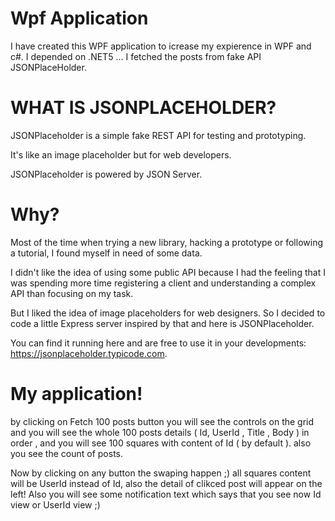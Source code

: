 # Wpf Application

I have created this WPF application to icrease my expierence in WPF and c#. I depended on .NET5 ...
I fetched the posts from fake API JSONPlaceHolder.

# WHAT IS JSONPLACEHOLDER?

JSONPlaceholder is a simple fake REST API for testing and prototyping.

It's like an image placeholder but for web developers.

JSONPlaceholder is powered by JSON Server. 

# Why?
Most of the time when trying a new library, hacking a prototype or following a tutorial, I found myself in need of some data.

I didn't like the idea of using some public API because I had the feeling that I was spending more time registering a client and understanding a complex API than focusing on my task.

But I liked the idea of image placeholders for web designers. So I decided to code a little Express server inspired by that and here is JSONPlaceholder.

You can find it running here and are free to use it in your developments: https://jsonplaceholder.typicode.com.

# My application!
by clicking on Fetch 100 posts button you will see the controls on the grid and you will see the whole 100 posts details ( Id, UserId , Title , Body ) in order ,
and you will see 100 squares with content of Id ( by default ). also you see the count of posts.

Now by clicking on any button the swaping happen ;) all squares content will be UserId instead of Id, also the detail of clikced post will appear on the left!
Also you will see some notification text which says that you see now Id view or UserId view ;) 


